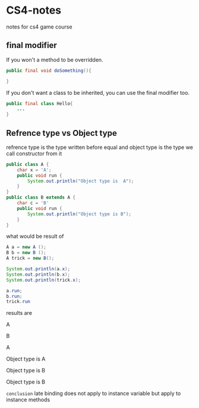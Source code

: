 # CS4-notes
notes for cs4 game course 

## final modifier

If you won't a method to be overridden.
``` java
public final void doSomething(){

}
```

If you don't want a class to be inherited, you can use the final
modifier too.

```java
public final class Hello{
    ...
}
```

## Refrence type vs Object type
   refrence type is the type written before equal and object type is the type we call constructor from it
```java 
public class A {
    char x = 'A';
    public void run {
        System.out.println("Object type is  A");
    }
}
public class B extends A {
    char c = 'B'
    public void run {
        System.out.println("Object type is B");
    }
}
```

what would be result of 

```java
A a = new A ();
B b = new B ();
A trick = new B();

System.out.println(a.x);
System.out.println(b.x);
System.out.println(trick.x);

a.run;
b.run;
trick.run
```
results are 

A

B

A



Object type is A

Object type is B

Object type is B

`conclusion` late binding does not apply to instance variable but apply to instance methods 

